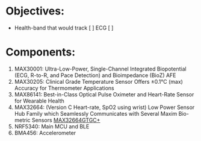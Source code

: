 # Objectives:
* Health-band that would track
[ ] ECG
[ ] 
# Components:
1. MAX30001: Ultra-Low-Power, Single-Channel Integrated Biopotential (ECG, R-to-R, and Pace Detection) and Bioimpedance (BioZ) AFE
2. MAX30205: Clinical Grade Temperature Sensor Offers ±0.1°C (max) Accuracy for Thermometer Applications
3. MAX86141: Best-in-Class Optical Pulse Oximeter and Heart-Rate Sensor for Wearable Health
4. MAX32664: (Version C Heart-rate, SpO2 using wrist) Low Power Sensor Hub Family which Seamlessly Communicates with Several Maxim Bio-metric Sensors [MAX32664GTGC+](https://www.mouser.in/ProductDetail/Maxim-Integrated/MAX32664GTGC%2b/?qs=vmHwEFxEFR%252B4L9bBONurNg%3D%3D)
5. NRF5340: Main MCU and BLE
6. BMA456: Accelerometer